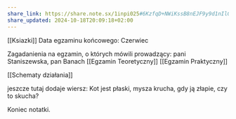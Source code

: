 ```yaml
---
share_link: https://share.note.sx/1inpi025#6KzfqD+NWiKssB8nEJF9y9d1nIlG9nDEUUuH9U1zgto
share_updated: 2024-10-18T20:09:18+02:00
---
```

[[Ksiazki]]
Data egzaminu końcowego: Czerwiec

Zagadanienia na egzamin, o których mówili prowadzący: pani Staniszewska, pan Banach
[[Egzamin Teoretyczny]]
[[Egzamin Praktyczny]]


[[Schematy działania]]

jeszcze tutaj dodaje wiersz: Kot jest płaski, mysza krucha, gdy ją złapie, czy to skucha?


Koniec notatki.
